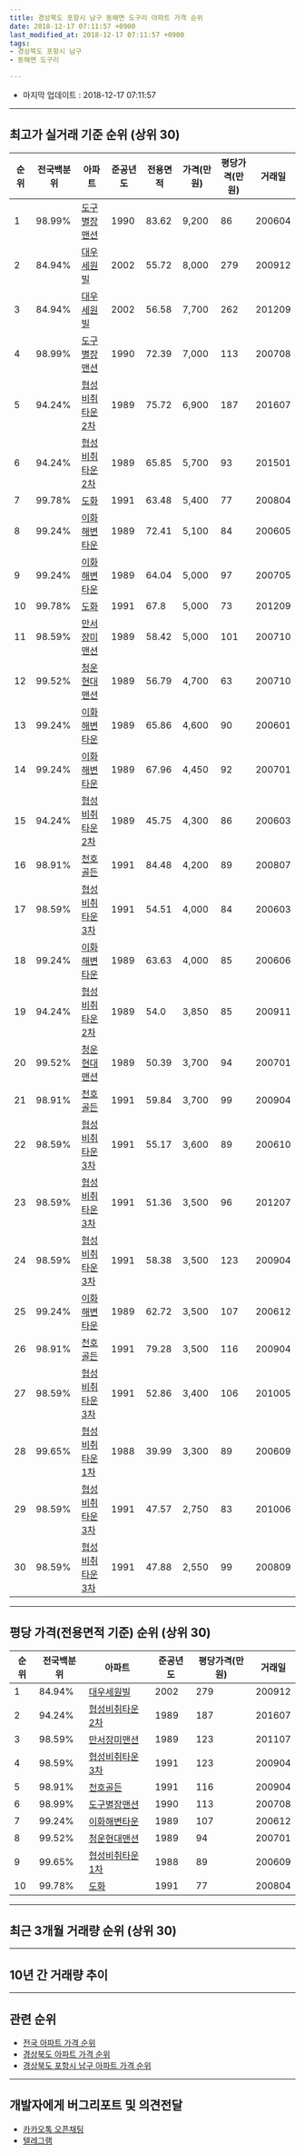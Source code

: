 ```yaml
---
title: 경상북도 포항시 남구 동해면 도구리 아파트 가격 순위
date: 2018-12-17 07:11:57 +0900
last_modified_at: 2018-12-17 07:11:57 +0900
tags:
- 경상북도 포항시 남구
- 동해면 도구리

---
```


* 마지막 업데이트 : 2018-12-17 07:11:57

---

## 최고가 실거래 기준 순위 (상위 30)


|순위|전국백분위|아파트|준공년도|전용면적|가격(만원)|평당가격(만원)|거래일|
|---|---|---|---|---|---|---|---|
|1|98.99%|[도구별장맨션](https://search.naver.com/search.naver?query=%EA%B2%BD%EC%83%81%EB%B6%81%EB%8F%84+%ED%8F%AC%ED%95%AD%EC%8B%9C+%EB%82%A8%EA%B5%AC+%EB%8F%99%ED%95%B4%EB%A9%B4+%EB%8F%84%EA%B5%AC%EB%A6%AC+%EB%8F%84%EA%B5%AC%EB%B3%84%EC%9E%A5%EB%A7%A8%EC%85%98)|1990|83.62|9,200|86|200604|
|2|84.94%|[대우세원빌](https://search.naver.com/search.naver?query=%EA%B2%BD%EC%83%81%EB%B6%81%EB%8F%84+%ED%8F%AC%ED%95%AD%EC%8B%9C+%EB%82%A8%EA%B5%AC+%EB%8F%99%ED%95%B4%EB%A9%B4+%EB%8F%84%EA%B5%AC%EB%A6%AC+%EB%8C%80%EC%9A%B0%EC%84%B8%EC%9B%90%EB%B9%8C)|2002|55.72|8,000|279|200912|
|3|84.94%|[대우세원빌](https://search.naver.com/search.naver?query=%EA%B2%BD%EC%83%81%EB%B6%81%EB%8F%84+%ED%8F%AC%ED%95%AD%EC%8B%9C+%EB%82%A8%EA%B5%AC+%EB%8F%99%ED%95%B4%EB%A9%B4+%EB%8F%84%EA%B5%AC%EB%A6%AC+%EB%8C%80%EC%9A%B0%EC%84%B8%EC%9B%90%EB%B9%8C)|2002|56.58|7,700|262|201209|
|4|98.99%|[도구별장맨션](https://search.naver.com/search.naver?query=%EA%B2%BD%EC%83%81%EB%B6%81%EB%8F%84+%ED%8F%AC%ED%95%AD%EC%8B%9C+%EB%82%A8%EA%B5%AC+%EB%8F%99%ED%95%B4%EB%A9%B4+%EB%8F%84%EA%B5%AC%EB%A6%AC+%EB%8F%84%EA%B5%AC%EB%B3%84%EC%9E%A5%EB%A7%A8%EC%85%98)|1990|72.39|7,000|113|200708|
|5|94.24%|[협성비취타운 2차](https://search.naver.com/search.naver?query=%EA%B2%BD%EC%83%81%EB%B6%81%EB%8F%84+%ED%8F%AC%ED%95%AD%EC%8B%9C+%EB%82%A8%EA%B5%AC+%EB%8F%99%ED%95%B4%EB%A9%B4+%EB%8F%84%EA%B5%AC%EB%A6%AC+%ED%98%91%EC%84%B1%EB%B9%84%EC%B7%A8%ED%83%80%EC%9A%B4+2%EC%B0%A8)|1989|75.72|6,900|187|201607|
|6|94.24%|[협성비취타운 2차](https://search.naver.com/search.naver?query=%EA%B2%BD%EC%83%81%EB%B6%81%EB%8F%84+%ED%8F%AC%ED%95%AD%EC%8B%9C+%EB%82%A8%EA%B5%AC+%EB%8F%99%ED%95%B4%EB%A9%B4+%EB%8F%84%EA%B5%AC%EB%A6%AC+%ED%98%91%EC%84%B1%EB%B9%84%EC%B7%A8%ED%83%80%EC%9A%B4+2%EC%B0%A8)|1989|65.85|5,700|93|201501|
|7|99.78%|[도화](https://search.naver.com/search.naver?query=%EA%B2%BD%EC%83%81%EB%B6%81%EB%8F%84+%ED%8F%AC%ED%95%AD%EC%8B%9C+%EB%82%A8%EA%B5%AC+%EB%8F%99%ED%95%B4%EB%A9%B4+%EB%8F%84%EA%B5%AC%EB%A6%AC+%EB%8F%84%ED%99%94)|1991|63.48|5,400|77|200804|
|8|99.24%|[이화해변타운](https://search.naver.com/search.naver?query=%EA%B2%BD%EC%83%81%EB%B6%81%EB%8F%84+%ED%8F%AC%ED%95%AD%EC%8B%9C+%EB%82%A8%EA%B5%AC+%EB%8F%99%ED%95%B4%EB%A9%B4+%EB%8F%84%EA%B5%AC%EB%A6%AC+%EC%9D%B4%ED%99%94%ED%95%B4%EB%B3%80%ED%83%80%EC%9A%B4)|1989|72.41|5,100|84|200605|
|9|99.24%|[이화해변타운](https://search.naver.com/search.naver?query=%EA%B2%BD%EC%83%81%EB%B6%81%EB%8F%84+%ED%8F%AC%ED%95%AD%EC%8B%9C+%EB%82%A8%EA%B5%AC+%EB%8F%99%ED%95%B4%EB%A9%B4+%EB%8F%84%EA%B5%AC%EB%A6%AC+%EC%9D%B4%ED%99%94%ED%95%B4%EB%B3%80%ED%83%80%EC%9A%B4)|1989|64.04|5,000|97|200705|
|10|99.78%|[도화](https://search.naver.com/search.naver?query=%EA%B2%BD%EC%83%81%EB%B6%81%EB%8F%84+%ED%8F%AC%ED%95%AD%EC%8B%9C+%EB%82%A8%EA%B5%AC+%EB%8F%99%ED%95%B4%EB%A9%B4+%EB%8F%84%EA%B5%AC%EB%A6%AC+%EB%8F%84%ED%99%94)|1991|67.8|5,000|73|201209|
|11|98.59%|[만서장미맨션](https://search.naver.com/search.naver?query=%EA%B2%BD%EC%83%81%EB%B6%81%EB%8F%84+%ED%8F%AC%ED%95%AD%EC%8B%9C+%EB%82%A8%EA%B5%AC+%EB%8F%99%ED%95%B4%EB%A9%B4+%EB%8F%84%EA%B5%AC%EB%A6%AC+%EB%A7%8C%EC%84%9C%EC%9E%A5%EB%AF%B8%EB%A7%A8%EC%85%98)|1989|58.42|5,000|101|200710|
|12|99.52%|[청운현대맨션](https://search.naver.com/search.naver?query=%EA%B2%BD%EC%83%81%EB%B6%81%EB%8F%84+%ED%8F%AC%ED%95%AD%EC%8B%9C+%EB%82%A8%EA%B5%AC+%EB%8F%99%ED%95%B4%EB%A9%B4+%EB%8F%84%EA%B5%AC%EB%A6%AC+%EC%B2%AD%EC%9A%B4%ED%98%84%EB%8C%80%EB%A7%A8%EC%85%98)|1989|56.79|4,700|63|200710|
|13|99.24%|[이화해변타운](https://search.naver.com/search.naver?query=%EA%B2%BD%EC%83%81%EB%B6%81%EB%8F%84+%ED%8F%AC%ED%95%AD%EC%8B%9C+%EB%82%A8%EA%B5%AC+%EB%8F%99%ED%95%B4%EB%A9%B4+%EB%8F%84%EA%B5%AC%EB%A6%AC+%EC%9D%B4%ED%99%94%ED%95%B4%EB%B3%80%ED%83%80%EC%9A%B4)|1989|65.86|4,600|90|200601|
|14|99.24%|[이화해변타운](https://search.naver.com/search.naver?query=%EA%B2%BD%EC%83%81%EB%B6%81%EB%8F%84+%ED%8F%AC%ED%95%AD%EC%8B%9C+%EB%82%A8%EA%B5%AC+%EB%8F%99%ED%95%B4%EB%A9%B4+%EB%8F%84%EA%B5%AC%EB%A6%AC+%EC%9D%B4%ED%99%94%ED%95%B4%EB%B3%80%ED%83%80%EC%9A%B4)|1989|67.96|4,450|92|200701|
|15|94.24%|[협성비취타운 2차](https://search.naver.com/search.naver?query=%EA%B2%BD%EC%83%81%EB%B6%81%EB%8F%84+%ED%8F%AC%ED%95%AD%EC%8B%9C+%EB%82%A8%EA%B5%AC+%EB%8F%99%ED%95%B4%EB%A9%B4+%EB%8F%84%EA%B5%AC%EB%A6%AC+%ED%98%91%EC%84%B1%EB%B9%84%EC%B7%A8%ED%83%80%EC%9A%B4+2%EC%B0%A8)|1989|45.75|4,300|86|200603|
|16|98.91%|[천호골든](https://search.naver.com/search.naver?query=%EA%B2%BD%EC%83%81%EB%B6%81%EB%8F%84+%ED%8F%AC%ED%95%AD%EC%8B%9C+%EB%82%A8%EA%B5%AC+%EB%8F%99%ED%95%B4%EB%A9%B4+%EB%8F%84%EA%B5%AC%EB%A6%AC+%EC%B2%9C%ED%98%B8%EA%B3%A8%EB%93%A0)|1991|84.48|4,200|89|200807|
|17|98.59%|[협성비취타운 3차](https://search.naver.com/search.naver?query=%EA%B2%BD%EC%83%81%EB%B6%81%EB%8F%84+%ED%8F%AC%ED%95%AD%EC%8B%9C+%EB%82%A8%EA%B5%AC+%EB%8F%99%ED%95%B4%EB%A9%B4+%EB%8F%84%EA%B5%AC%EB%A6%AC+%ED%98%91%EC%84%B1%EB%B9%84%EC%B7%A8%ED%83%80%EC%9A%B4+3%EC%B0%A8)|1991|54.51|4,000|84|200603|
|18|99.24%|[이화해변타운](https://search.naver.com/search.naver?query=%EA%B2%BD%EC%83%81%EB%B6%81%EB%8F%84+%ED%8F%AC%ED%95%AD%EC%8B%9C+%EB%82%A8%EA%B5%AC+%EB%8F%99%ED%95%B4%EB%A9%B4+%EB%8F%84%EA%B5%AC%EB%A6%AC+%EC%9D%B4%ED%99%94%ED%95%B4%EB%B3%80%ED%83%80%EC%9A%B4)|1989|63.63|4,000|85|200606|
|19|94.24%|[협성비취타운 2차](https://search.naver.com/search.naver?query=%EA%B2%BD%EC%83%81%EB%B6%81%EB%8F%84+%ED%8F%AC%ED%95%AD%EC%8B%9C+%EB%82%A8%EA%B5%AC+%EB%8F%99%ED%95%B4%EB%A9%B4+%EB%8F%84%EA%B5%AC%EB%A6%AC+%ED%98%91%EC%84%B1%EB%B9%84%EC%B7%A8%ED%83%80%EC%9A%B4+2%EC%B0%A8)|1989|54.0|3,850|85|200911|
|20|99.52%|[청운현대맨션](https://search.naver.com/search.naver?query=%EA%B2%BD%EC%83%81%EB%B6%81%EB%8F%84+%ED%8F%AC%ED%95%AD%EC%8B%9C+%EB%82%A8%EA%B5%AC+%EB%8F%99%ED%95%B4%EB%A9%B4+%EB%8F%84%EA%B5%AC%EB%A6%AC+%EC%B2%AD%EC%9A%B4%ED%98%84%EB%8C%80%EB%A7%A8%EC%85%98)|1989|50.39|3,700|94|200701|
|21|98.91%|[천호골든](https://search.naver.com/search.naver?query=%EA%B2%BD%EC%83%81%EB%B6%81%EB%8F%84+%ED%8F%AC%ED%95%AD%EC%8B%9C+%EB%82%A8%EA%B5%AC+%EB%8F%99%ED%95%B4%EB%A9%B4+%EB%8F%84%EA%B5%AC%EB%A6%AC+%EC%B2%9C%ED%98%B8%EA%B3%A8%EB%93%A0)|1991|59.84|3,700|99|200904|
|22|98.59%|[협성비취타운 3차](https://search.naver.com/search.naver?query=%EA%B2%BD%EC%83%81%EB%B6%81%EB%8F%84+%ED%8F%AC%ED%95%AD%EC%8B%9C+%EB%82%A8%EA%B5%AC+%EB%8F%99%ED%95%B4%EB%A9%B4+%EB%8F%84%EA%B5%AC%EB%A6%AC+%ED%98%91%EC%84%B1%EB%B9%84%EC%B7%A8%ED%83%80%EC%9A%B4+3%EC%B0%A8)|1991|55.17|3,600|89|200610|
|23|98.59%|[협성비취타운 3차](https://search.naver.com/search.naver?query=%EA%B2%BD%EC%83%81%EB%B6%81%EB%8F%84+%ED%8F%AC%ED%95%AD%EC%8B%9C+%EB%82%A8%EA%B5%AC+%EB%8F%99%ED%95%B4%EB%A9%B4+%EB%8F%84%EA%B5%AC%EB%A6%AC+%ED%98%91%EC%84%B1%EB%B9%84%EC%B7%A8%ED%83%80%EC%9A%B4+3%EC%B0%A8)|1991|51.36|3,500|96|201207|
|24|98.59%|[협성비취타운 3차](https://search.naver.com/search.naver?query=%EA%B2%BD%EC%83%81%EB%B6%81%EB%8F%84+%ED%8F%AC%ED%95%AD%EC%8B%9C+%EB%82%A8%EA%B5%AC+%EB%8F%99%ED%95%B4%EB%A9%B4+%EB%8F%84%EA%B5%AC%EB%A6%AC+%ED%98%91%EC%84%B1%EB%B9%84%EC%B7%A8%ED%83%80%EC%9A%B4+3%EC%B0%A8)|1991|58.38|3,500|123|200904|
|25|99.24%|[이화해변타운](https://search.naver.com/search.naver?query=%EA%B2%BD%EC%83%81%EB%B6%81%EB%8F%84+%ED%8F%AC%ED%95%AD%EC%8B%9C+%EB%82%A8%EA%B5%AC+%EB%8F%99%ED%95%B4%EB%A9%B4+%EB%8F%84%EA%B5%AC%EB%A6%AC+%EC%9D%B4%ED%99%94%ED%95%B4%EB%B3%80%ED%83%80%EC%9A%B4)|1989|62.72|3,500|107|200612|
|26|98.91%|[천호골든](https://search.naver.com/search.naver?query=%EA%B2%BD%EC%83%81%EB%B6%81%EB%8F%84+%ED%8F%AC%ED%95%AD%EC%8B%9C+%EB%82%A8%EA%B5%AC+%EB%8F%99%ED%95%B4%EB%A9%B4+%EB%8F%84%EA%B5%AC%EB%A6%AC+%EC%B2%9C%ED%98%B8%EA%B3%A8%EB%93%A0)|1991|79.28|3,500|116|200904|
|27|98.59%|[협성비취타운 3차](https://search.naver.com/search.naver?query=%EA%B2%BD%EC%83%81%EB%B6%81%EB%8F%84+%ED%8F%AC%ED%95%AD%EC%8B%9C+%EB%82%A8%EA%B5%AC+%EB%8F%99%ED%95%B4%EB%A9%B4+%EB%8F%84%EA%B5%AC%EB%A6%AC+%ED%98%91%EC%84%B1%EB%B9%84%EC%B7%A8%ED%83%80%EC%9A%B4+3%EC%B0%A8)|1991|52.86|3,400|106|201005|
|28|99.65%|[협성비취타운 1차](https://search.naver.com/search.naver?query=%EA%B2%BD%EC%83%81%EB%B6%81%EB%8F%84+%ED%8F%AC%ED%95%AD%EC%8B%9C+%EB%82%A8%EA%B5%AC+%EB%8F%99%ED%95%B4%EB%A9%B4+%EB%8F%84%EA%B5%AC%EB%A6%AC+%ED%98%91%EC%84%B1%EB%B9%84%EC%B7%A8%ED%83%80%EC%9A%B4+1%EC%B0%A8)|1988|39.99|3,300|89|200609|
|29|98.59%|[협성비취타운 3차](https://search.naver.com/search.naver?query=%EA%B2%BD%EC%83%81%EB%B6%81%EB%8F%84+%ED%8F%AC%ED%95%AD%EC%8B%9C+%EB%82%A8%EA%B5%AC+%EB%8F%99%ED%95%B4%EB%A9%B4+%EB%8F%84%EA%B5%AC%EB%A6%AC+%ED%98%91%EC%84%B1%EB%B9%84%EC%B7%A8%ED%83%80%EC%9A%B4+3%EC%B0%A8)|1991|47.57|2,750|83|201006|
|30|98.59%|[협성비취타운 3차](https://search.naver.com/search.naver?query=%EA%B2%BD%EC%83%81%EB%B6%81%EB%8F%84+%ED%8F%AC%ED%95%AD%EC%8B%9C+%EB%82%A8%EA%B5%AC+%EB%8F%99%ED%95%B4%EB%A9%B4+%EB%8F%84%EA%B5%AC%EB%A6%AC+%ED%98%91%EC%84%B1%EB%B9%84%EC%B7%A8%ED%83%80%EC%9A%B4+3%EC%B0%A8)|1991|47.88|2,550|99|200809|


---

## 평당 가격(전용면적 기준) 순위 (상위 30)


|순위|전국백분위|아파트|준공년도|평당가격(만원)|거래일|
|---|---|---|---|---|---|
|1|84.94%|[대우세원빌](https://search.naver.com/search.naver?query=%EA%B2%BD%EC%83%81%EB%B6%81%EB%8F%84+%ED%8F%AC%ED%95%AD%EC%8B%9C+%EB%82%A8%EA%B5%AC+%EB%8F%99%ED%95%B4%EB%A9%B4+%EB%8F%84%EA%B5%AC%EB%A6%AC+%EB%8C%80%EC%9A%B0%EC%84%B8%EC%9B%90%EB%B9%8C)|2002|279|200912|
|2|94.24%|[협성비취타운 2차](https://search.naver.com/search.naver?query=%EA%B2%BD%EC%83%81%EB%B6%81%EB%8F%84+%ED%8F%AC%ED%95%AD%EC%8B%9C+%EB%82%A8%EA%B5%AC+%EB%8F%99%ED%95%B4%EB%A9%B4+%EB%8F%84%EA%B5%AC%EB%A6%AC+%ED%98%91%EC%84%B1%EB%B9%84%EC%B7%A8%ED%83%80%EC%9A%B4+2%EC%B0%A8)|1989|187|201607|
|3|98.59%|[만서장미맨션](https://search.naver.com/search.naver?query=%EA%B2%BD%EC%83%81%EB%B6%81%EB%8F%84+%ED%8F%AC%ED%95%AD%EC%8B%9C+%EB%82%A8%EA%B5%AC+%EB%8F%99%ED%95%B4%EB%A9%B4+%EB%8F%84%EA%B5%AC%EB%A6%AC+%EB%A7%8C%EC%84%9C%EC%9E%A5%EB%AF%B8%EB%A7%A8%EC%85%98)|1989|123|201107|
|4|98.59%|[협성비취타운 3차](https://search.naver.com/search.naver?query=%EA%B2%BD%EC%83%81%EB%B6%81%EB%8F%84+%ED%8F%AC%ED%95%AD%EC%8B%9C+%EB%82%A8%EA%B5%AC+%EB%8F%99%ED%95%B4%EB%A9%B4+%EB%8F%84%EA%B5%AC%EB%A6%AC+%ED%98%91%EC%84%B1%EB%B9%84%EC%B7%A8%ED%83%80%EC%9A%B4+3%EC%B0%A8)|1991|123|200904|
|5|98.91%|[천호골든](https://search.naver.com/search.naver?query=%EA%B2%BD%EC%83%81%EB%B6%81%EB%8F%84+%ED%8F%AC%ED%95%AD%EC%8B%9C+%EB%82%A8%EA%B5%AC+%EB%8F%99%ED%95%B4%EB%A9%B4+%EB%8F%84%EA%B5%AC%EB%A6%AC+%EC%B2%9C%ED%98%B8%EA%B3%A8%EB%93%A0)|1991|116|200904|
|6|98.99%|[도구별장맨션](https://search.naver.com/search.naver?query=%EA%B2%BD%EC%83%81%EB%B6%81%EB%8F%84+%ED%8F%AC%ED%95%AD%EC%8B%9C+%EB%82%A8%EA%B5%AC+%EB%8F%99%ED%95%B4%EB%A9%B4+%EB%8F%84%EA%B5%AC%EB%A6%AC+%EB%8F%84%EA%B5%AC%EB%B3%84%EC%9E%A5%EB%A7%A8%EC%85%98)|1990|113|200708|
|7|99.24%|[이화해변타운](https://search.naver.com/search.naver?query=%EA%B2%BD%EC%83%81%EB%B6%81%EB%8F%84+%ED%8F%AC%ED%95%AD%EC%8B%9C+%EB%82%A8%EA%B5%AC+%EB%8F%99%ED%95%B4%EB%A9%B4+%EB%8F%84%EA%B5%AC%EB%A6%AC+%EC%9D%B4%ED%99%94%ED%95%B4%EB%B3%80%ED%83%80%EC%9A%B4)|1989|107|200612|
|8|99.52%|[청운현대맨션](https://search.naver.com/search.naver?query=%EA%B2%BD%EC%83%81%EB%B6%81%EB%8F%84+%ED%8F%AC%ED%95%AD%EC%8B%9C+%EB%82%A8%EA%B5%AC+%EB%8F%99%ED%95%B4%EB%A9%B4+%EB%8F%84%EA%B5%AC%EB%A6%AC+%EC%B2%AD%EC%9A%B4%ED%98%84%EB%8C%80%EB%A7%A8%EC%85%98)|1989|94|200701|
|9|99.65%|[협성비취타운 1차](https://search.naver.com/search.naver?query=%EA%B2%BD%EC%83%81%EB%B6%81%EB%8F%84+%ED%8F%AC%ED%95%AD%EC%8B%9C+%EB%82%A8%EA%B5%AC+%EB%8F%99%ED%95%B4%EB%A9%B4+%EB%8F%84%EA%B5%AC%EB%A6%AC+%ED%98%91%EC%84%B1%EB%B9%84%EC%B7%A8%ED%83%80%EC%9A%B4+1%EC%B0%A8)|1988|89|200609|
|10|99.78%|[도화](https://search.naver.com/search.naver?query=%EA%B2%BD%EC%83%81%EB%B6%81%EB%8F%84+%ED%8F%AC%ED%95%AD%EC%8B%9C+%EB%82%A8%EA%B5%AC+%EB%8F%99%ED%95%B4%EB%A9%B4+%EB%8F%84%EA%B5%AC%EB%A6%AC+%EB%8F%84%ED%99%94)|1991|77|200804|


---

## 최근 3개월 거래량 순위 (상위 30)


<div style="width:100%;">
    <canvas id="deal_count_ranking" height="250"></canvas>
</div>


<script>
new Chart(document.getElementById("deal_count_ranking"), {
    type: 'horizontalBar',
    data: {
        labels: ['협성비취타운 3차', '도구별장맨션', '협성비취타운 2차', '대우세원빌'],
        datasets: [{
            label: '실거래 수',
            data: [3, 2, 1, 1],
            borderColor: "rgba(255, 0, 128, 1)",
            backgroundColor: "rgba(255, 0, 128, 0.5)",
            fill: false,
        }]
    },
    options: {
        responsive: true,
        title: {
            display: true,
            text: '최근 3개월 거래량 순위'
        },
        tooltips: {
            mode: 'index',
            intersect: false,
            callbacks: {
                title: function(tooltipItems, data) {
                    return "실거래 수:";
                },
                label: function(tooltipItem, data) {
                    return data.labels[tooltipItem.index] + ": " + tooltipItem.xLabel;
                }
            }
        },
        hover: {
            mode: 'nearest',
            intersect: true
        },
        scales: {
            xAxes: [{
                display: true,
                scaleLabel: {
                    display: true,
                    labelString: '실거래 수'
                },
                ticks: {
                    suggestedMin: 0,
                }
            }],
            yAxes: [{
                display: true,
                ticks: {
                    autoSkip: false,
                    callback: function(value, index, values) {
                        if (value.length > 15)
                            return value.substr(0, 13) + "...";
                        else
                            return value;
                    }
                },
                scaleLabel: {
                    display: false,
                }
            }]
        }
    }
});

</script>


---

## 10년 간 거래량 추이


<div style="width:100%;">
    <canvas id="deal_progress" height="250"></canvas>
</div>

<script>
new Chart(document.getElementById("deal_progress"), {
    type: 'line',
    data: {
        labels: ['200812','200901','200902','200903','200904','200905','200906','200907','200908','200909','200910','200911','200912','201001','201002','201003','201004','201005','201006','201007','201008','201009','201010','201011','201012','201101','201102','201103','201104','201105','201106','201107','201108','201109','201110','201111','201112','201201','201202','201203','201204','201205','201206','201207','201208','201209','201210','201211','201212','201301','201302','201303','201304','201305','201306','201307','201308','201309','201310','201311','201312','201401','201402','201403','201404','201405','201406','201407','201408','201409','201410','201411','201412','201501','201502','201503','201504','201505','201506','201507','201508','201509','201510','201511','201512','201601','201602','201603','201604','201605','201606','201607','201608','201609','201610','201611','201612','201701','201702','201703','201704','201705','201706','201707','201708','201709','201710','201711','201712','201801','201802','201803','201804','201805','201806','201807','201808','201809','201810','201811','201812'],
        datasets: [{
            label: '실거래 수',
            pointRadius: 1,
            data: [3, 6, 7, 4, 6, 2, 5, 5, 3, 3, 0, 6, 2, 0, 4, 4, 2, 4, 4, 3, 3, 2, 4, 4, 2, 2, 3, 5, 5, 4, 6, 7, 4, 5, 8, 4, 3, 1, 5, 6, 5, 4, 5, 2, 3, 7, 9, 4, 9, 5, 6, 11, 7, 4, 7, 1, 2, 8, 5, 7, 6, 8, 8, 7, 8, 6, 10, 5, 3, 8, 6, 8, 10, 6, 3, 2, 7, 10, 4, 5, 2, 1, 7, 4, 3, 3, 3, 8, 3, 3, 8, 6, 2, 6, 3, 4, 2, 2, 6, 2, 4, 4, 6, 5, 3, 5, 1, 2, 4, 2, 2, 4, 4, 6, 2, 2, 2, 1, 4, 1, 2],
            borderColor: "rgba(255, 201, 14, 1)",
            backgroundColor: "rgba(255, 201, 14, 0.5)",
            fill: true,
        }]
    },
    options: {
        responsive: true,
        title: {
            display: true,
            text: '10년간 거래량 추이'
        },
        tooltips: {
            mode: 'index',
            intersect: false,
        },
        hover: {
            mode: 'nearest',
            intersect: true
        },
        scales: {
            xAxes: [{
                display: true,
                scaleLabel: {
                    display: true,
                    labelString: '년/월'
                }
            }],
            yAxes: [{
                display: true,
                ticks: {
                    suggestedMin: 0,
                },
                scaleLabel: {
                    display: true,
                    labelString: '실거래 수'
                }
            }]
        }
    }
});

</script>


---

## 관련 순위

- [전국 아파트 가격 순위](https://inasie.github.io/apt-ranking/전국)
- [경상북도 아파트 가격 순위](https://inasie.github.io/apt-ranking/경상북도)
- [경상북도 포항시 남구 아파트 가격 순위](https://inasie.github.io/apt-ranking/경상북도-포항시-남구)


---

## 개발자에게 버그리포트 및 의견전달

- [카카오톡 오픈채팅](https://open.kakao.com/o/gLJUAP4)
- [텔레그램](https://t.me/inasie)

